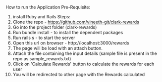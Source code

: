 How to run the Application
Pre-Requisite:
  1. install Ruby and Rails
Steps:
  1. Clone the repo - https://github.com/vineeth-git/clark-rewards
  2. Go into the project folder (clark-rewards)
  3. Run bundle install - to install the dependent packages
  4. Run rails s - to start the server
  5. Open this url on browser - http://localhost:3000/rewards
  6. The page will be load with an attach button.
  7. Attach the file containing the input details (sample file is present in the repo as sample_rewards.txt)
  8. Click on 'Calculate Rewards' button to calculate the rewards for each user
  9. You will be redirected to other page with the Rewards calculated
